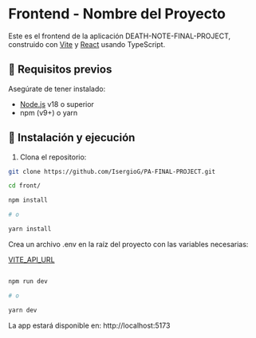 # Frontend - Nombre del Proyecto

Este es el frontend de la aplicación  DEATH-NOTE-FINAL-PROJECT, construido con [Vite](https://vitejs.dev/) y [React](https://react.dev/) usando TypeScript.

## 🧰 Requisitos previos

Asegúrate de tener instalado:

- [Node.js](https://nodejs.org/) v18 o superior
- npm (v9+) o yarn

## 🚀 Instalación y ejecución

1. Clona el repositorio:

```bash
git clone https://github.com/IsergioG/PA-FINAL-PROJECT.git

cd front/

npm install

# o

yarn install


```
Crea un archivo .env en la raíz del proyecto con las variables necesarias:

[VITE_API_URL](http://localhost:8000)

```bash

npm run dev

# o

yarn dev

```
La app estará disponible en: http://localhost:5173

